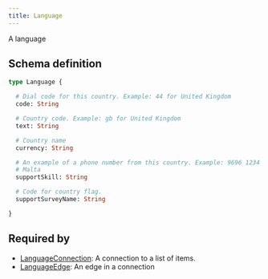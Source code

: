 ```yaml
---
title: Language
---
```


A language

## Schema definition
```graphql
type Language {

  # Dial code for this country. Example: 44 for United Kingdom
  code: String

  # Country code. Example: gb for United Kingdom
  text: String

  # Country name
  currency: String

  # An example of a phone number from this country. Example: 9696 1234 for
  # Malta
  supportSkill: String

  # Code for country flag.
  supportSurveyName: String

}
```

## Required by
* [LanguageConnection](graphql/schema/languageconnection.md): A connection to a list of items.
* [LanguageEdge](graphql/schema/languageedge.md): An edge in a connection
